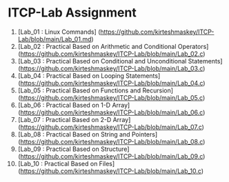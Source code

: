 # ITCP-Lab Assignment
1. [Lab_01 : Linux Commands] (https://github.com/kirteshmaskey/ITCP-Lab/blob/main/Lab_01.md)
2. [Lab_02 : Practical Based on Arithmetic and Conditional Operators] (https://github.com/kirteshmaskey/ITCP-Lab/blob/main/Lab_02.c)
3. [Lab_03 : Practical Based on Conditional and Unconditional Statements] (https://github.com/kirteshmaskey/ITCP-Lab/blob/main/Lab_03.c)
4. [Lab_04 : Practical Based on Looping Statements] (https://github.com/kirteshmaskey/ITCP-Lab/blob/main/Lab_04.c)
5. [Lab_05 : Practical Based on Functions and Recursion] (https://github.com/kirteshmaskey/ITCP-Lab/blob/main/Lab_05.c)
6. [Lab_06 : Practical Based on 1-D Array] (https://github.com/kirteshmaskey/ITCP-Lab/blob/main/Lab_06.c)
7. [Lab_07 : Practical Based on 2-D Array] (https://github.com/kirteshmaskey/ITCP-Lab/blob/main/Lab_07.c)
8. [Lab_08 : Practical Based on String and Pointers] (https://github.com/kirteshmaskey/ITCP-Lab/blob/main/Lab_08.c)
9. [Lab_09 : Practical Based on Structure] (https://github.com/kirteshmaskey/ITCP-Lab/blob/main/Lab_09.c)
10. [Lab_10 : Practical Based on Files] (https://github.com/kirteshmaskey/ITCP-Lab/blob/main/Lab_10.c)
